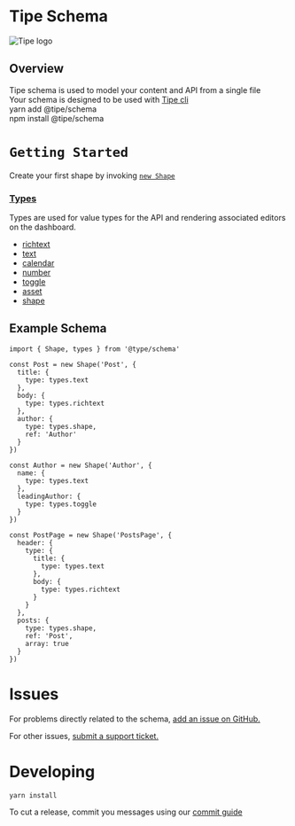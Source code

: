 # Tipe Schema
![Tipe logo](https://cdn.tipe.io/tipe/tipe-cat-no-text.svg)

## Overview
Tipe schema is used to model your content and API from a single file <br>
Your schema is designed to be used with [Tipe cli](https://github.com/tipeio/tipe-cli/)<br>
yarn add @tipe/schema <br>
npm install @tipe/schema

`Getting Started`
=================
Create your first shape by invoking [`new Shape`](guides/Shape.md)
### [Types](./src/types.ts)
Types are used for value types for the API and rendering associated editors on the dashboard.
- [richtext](guides/richtext.md)
- [text](guides/text.md)
- [calendar](guides/calendar.md)
- [number](guides/number.md)
- [toggle](guides/toggle.md)
- [asset](guides/asset.md)
- [shape](guides/shape.md)

## Example Schema
```
import { Shape, types } from '@type/schema'

const Post = new Shape('Post', {
  title: {
    type: types.text
  },
  body: {
    type: types.richtext
  },
  author: {
    type: types.shape,
    ref: 'Author'
  }
})

const Author = new Shape('Author', {
  name: {
    type: types.text
  },
  leadingAuthor: {
    type: types.toggle
  }
})

const PostPage = new Shape('PostsPage', {
  header: {
    type: {
      title: {
        type: types.text
      },
      body: {
        type: types.richtext
      }
    }
  },
  posts: {
    type: types.shape,
    ref: 'Post',
    array: true
  }
})
```
# Issues
For problems directly related to the schema, [add an issue on GitHub.](https://github.com/tipeio/schema/issues)

For other issues, [submit a support ticket.](https://tipe.io)
# Developing
```
yarn install
```

To cut a release, commit you messages using our [commit guide](https://github.com/tipeio/tipe-conventions/blob/4987a13f29bc7e5fcbb428dd7b245fedcd5bf6ce/COMMIT_CONVENTION.md#git-commit-message-convention)
